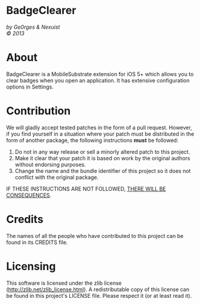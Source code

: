BadgeClearer
============
*by Ge0rges & Nexuist*<br>
*© 2013*

About
=====
BadgeClearer is a MobileSubstrate extension for iOS 5+ which allows you to clear badges when you open an application.
It has extensive configuration options in Settings.

Contribution
============
We will gladly accept tested patches in the form of a pull request. 
However, if you find yourself in a situation where your patch must be distributed in the form of another package, 
the following instructions __must__ be followed:

1. Do not in any way release or sell a minorly altered patch to this project.
2. Make it clear that your patch it is based on work by the original authors without endorsing purposes.
3. Change the name and the bundle identifier of this project so it does not conflict with the original package.

IF THESE INSTRUCTIONS ARE NOT FOLLOWED, [THERE WILL BE CONSEQUENCES](www.youtube.com/watch?v=FSt1ptsOjL0).

Credits
=======
The names of all the people who have contributed to this project can be found in its CREDITS file.

Licensing
=========
This software is licensed under the zlib license (http://zlib.net/zlib_license.html).
A redistributable copy of this license can be found in this project's LICENSE file.
Please respect it (or at least read it).
